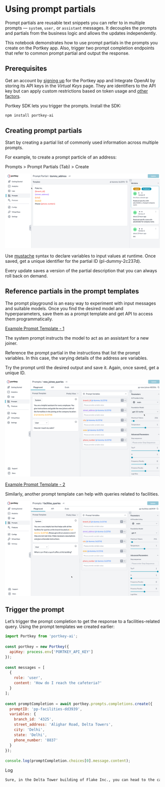 # Using prompt partials

Prompt partials are reusable text snippets you can refer to in multiple prompts — `system`, `user,` or `assistant` messages. It decouples the prompts and partials from the business logic and allows the updates independently.

This notebook demonstrates how to use prompt partials in the prompts you create on the Portkey app. Also, trigger two prompt completion endpoints that refer to common prompt partial and output the response.

## Prerequisites

Get an account by [signing up](https://www.portkey.ai) for the Portkey app and Integrate OpenAI by storing its API keys in the _Virtual Keys_ page. They are identifiers to the API key but can apply custom restrictions based on token usage and [other factors](https://docs.portkey.ai/docs/product/ai-gateway-streamline-llm-integrations/virtual-keys).

Portkey SDK lets you trigger the prompts. Install the SDK:

```sh
npm install portkey-ai
```

## Creating prompt partials

Start by creating a partial list of commonly used information across multiple prompts.

For example, to create a prompt particle of an address:

Prompts > Prompt Partials (Tab) > Create

![](./prompt-partials/1-prompt-partials.png)

Use [mustache](https://www.tsmean.com/articles/mustache/the-ultimate-mustache-tutorial/) syntax to declare variables to input values at runtime. Once saved, get a unique identifier for the partial ID (pl-dummy-2c237d).

Every update saves a version of the partial description that you can always roll back on demand.

## Reference partials in the prompt templates

The prompt playground is an easy way to experiment with input messages and suitable models. Once you find the desired model and hyperparameters, save them as a prompt template and get API to access them programmatically.

<span style="text-decoration:underline;">Example Prompt Template - 1</span>

The system prompt instructs the model to act as an assistant for a new joiner.

Reference the prompt partial in the instructions that list the prompt variables. In this case, the varying details of the address are variables.

Try the prompt until the desired output and save it. Again, once saved, get a unique ID.

![](./prompt-partials/2-prompt-partials.png)

<span style="text-decoration:underline;">Example Prompt Template - 2</span>

Similarly, another prompt template can help with queries related to facilities.

![](./prompt-partials/3-prompt-partials.png)

## Trigger the prompt

Let’s trigger the prompt completion to get the response to a facilities-related query. Using the prompt templates we created earlier:

```js
import Portkey from 'portkey-ai';

const portkey = new Portkey({
  apiKey: process.env['PORTKEY_API_KEY']
});

const messages = [
  {
    role: 'user',
    content: 'How do I reach the cafeteria?'
  }
];

const promptCompletion = await portkey.prompts.completions.create({
  promptID: 'pp-facilities-dd3939',
  variables: {
    branch_id: '4325',
    street_address: 'Alighar Road, Delta Towers',
    city: 'Delhi',
    state: 'Delhi',
    phone_number: '8837'
  }
});

console.log(promptCompletion.choices[0].message.content);
```

Log

```md
Sure, in the Delta Tower building of Flake Inc., you can head to the cafeteria located on the 3rd floor. Our cafeteria serves freshly brewed coffee every day during work hours (8 AM to 6 PM). You can also use the coffee vending machine available in the common area on the 5th floor as well. Please ensure you have your access card for the cafeteria.
```
